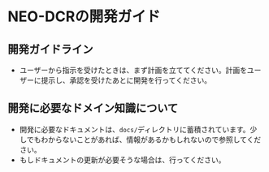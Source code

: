 # NEO-DCRの開発ガイド
## 開発ガイドライン
- ユーザーから指示を受けたときは、まず計画を立ててください。計画をユーザーに提示し、承認を受けたあとに開発を行ってください。
## 開発に必要なドメイン知識について
- 開発に必要なドキュメントは、`docs/`ディレクトリに蓄積されています。少しでもわからないことがあれば、情報があるかもしれないので参照してください。
- もしドキュメントの更新が必要そうな場合は、行ってください。